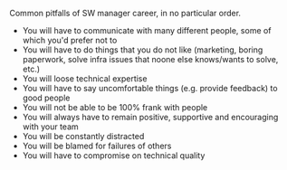 Common pitfalls of SW manager career, in no particular order.

* You will have to communicate with many different people, some of which you'd prefer not to
* You will have to do things that you do not like (marketing, boring paperwork, solve infra issues that noone else knows/wants to solve, etc.)
* You will loose technical expertise
* You will have to say uncomfortable things (e.g. provide feedback) to good people
* You will not be able to be 100% frank with people
* You will always have to remain positive, supportive and encouraging with your team
* You will be constantly distracted
* You will be blamed for failures of others
* You will have to compromise on technical quality
